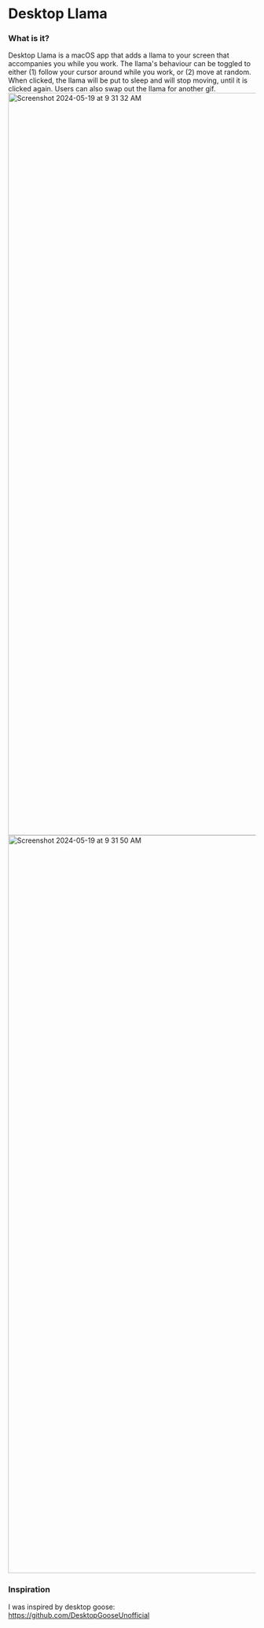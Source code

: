 # Desktop Llama

### What is it?

Desktop Llama is a macOS app that adds a llama to your screen that accompanies you while you work. The llama's behaviour can be toggled to either (1) follow your cursor around while you work, or (2) move at random. 
When clicked, the llama will be put to sleep and will stop moving, until it is clicked again.
Users can also swap out the llama for another gif.
<img width="1508" alt="Screenshot 2024-05-19 at 9 31 32 AM" src="https://github.com/jenniferchen11/desktop-llama/assets/33589920/249ced3c-d608-4a5e-83a6-f462cc86eb72">
<img width="1499" alt="Screenshot 2024-05-19 at 9 31 50 AM" src="https://github.com/jenniferchen11/desktop-llama/assets/33589920/74394936-922c-44ed-b7f0-38cab8e4ecbd">

### Inspiration 

I was inspired by desktop goose: https://github.com/DesktopGooseUnofficial
